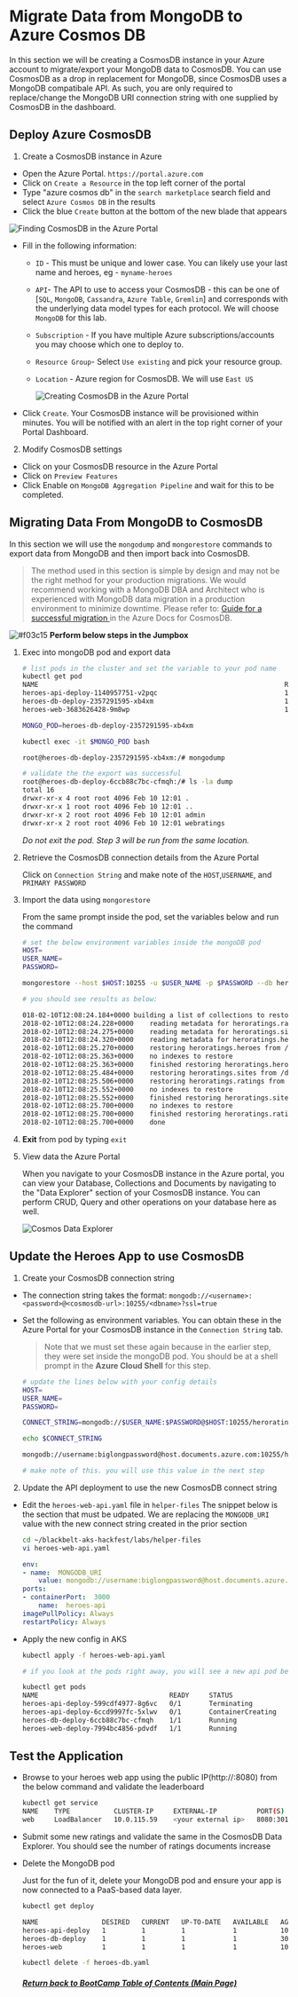 # Migrate Data from MongoDB to Azure Cosmos DB

In this section we will be creating a CosmosDB instance in your Azure account to migrate/export your MongoDB data to CosmosDB.  You can use CosmosDB as a drop in replacement for MongoDB, since CosmosDB uses a MongoDB compatibale API.  As such, you are only required to replace/change the MongoDB URI connection string with one supplied by CosmosDB in the dashboard. 

## Deploy Azure CosmosDB

1. Create a CosmosDB instance in Azure

* Open the Azure Portal.  ```https://portal.azure.com```
* Click on ```Create a Resource``` in the top left corner of the portal
* Type "azure cosmos db" in the ```search marketplace``` search field and select ```Azure Cosmos DB``` in the results
* Click the blue ```Create``` button at the bottom of the new blade that appears

![Finding CosmosDB in the Azure Portal](img/finding_cosmos.png "Finding CosmosDB in the Azure Portal")

* Fill in the following information:

	- ```ID``` - This must be unique and lower case. You can likely use your last name and heroes, eg - ```myname-heroes```
	- ```API```- The API to use to access your CosmosDB - this can be one of [```SQL```, ```MongoDB```, ```Cassandra```, ```Azure Table```, ```Gremlin```] and corresponds with the underlying data model types for each protocol.  We will choose ```MongoDB``` for this lab.
	- ```Subscription``` - If you have multiple Azure subscriptions/accounts you may choose which one to deploy to.
	- ```Resource Group```- Select ```Use existing``` and pick your resource group.
	- ```Location``` - Azure region for CosmosDB. We will use ```East US```

		![Creating CosmosDB in the Azure Portal](img/creating_cosmos.png "Creating CosmosDB in the Azure Portal")

* Click ```Create```. Your CosmosDB instance will be provisioned within minutes.  You will be notified with an alert in the top right corner of your Portal Dashboard.

2. Modify CosmosDB settings

* Click on your CosmosDB resource in the Azure Portal
* Click on ```Preview Features```
* Click Enable on ```MongoDB Aggregation Pipeline``` and wait for this to be completed.

## Migrating Data From MongoDB to CosmosDB

In this section we will use the ```mongodump``` and ```mongorestore``` commands to export data from MongoDB and then import back into CosmosDB.  

> The method used in this section is simple by design and may not be the right method for your production migrations.  We would recommend working with a MongoDB DBA and Architect who is experienced with MongoDB data migration in a production environment to minimize downtime.  Please refer to: [Guide for a successful migration
](https://docs.microsoft.com/en-us/azure/cosmos-db/mongodb-migrate#guide-for-a-successful-migration) in the Azure Docs for CosmosDB.

![#f03c15](https://placehold.it/15/f03c15/000000?text=+) **Perform below steps in the Jumpbox**

1. Exec into mongoDB pod and export data
	```bash
	# list pods in the cluster and set the variable to your pod name
	kubectl get pod
	NAME                                                              READY     STATUS    RESTARTS   AGE
	heroes-api-deploy-1140957751-v2pqc                                1/1       Running   0          20h
	heroes-db-deploy-2357291595-xb4xm                                 1/1       Running   0          20h
	heroes-web-3683626428-9m8wp                                       1/1       Running   0          20h

	MONGO_POD=heroes-db-deploy-2357291595-xb4xm

	kubectl exec -it $MONGO_POD bash

	root@heroes-db-deploy-2357291595-xb4xm:/# mongodump

	# validate the the export was successful
	root@heroes-db-deploy-6ccb88c7bc-cfmqh:/# ls -la dump
	total 16
	drwxr-xr-x 4 root root 4096 Feb 10 12:01 .
	drwxr-xr-x 1 root root 4096 Feb 10 12:01 ..
	drwxr-xr-x 2 root root 4096 Feb 10 12:01 admin
	drwxr-xr-x 2 root root 4096 Feb 10 12:01 webratings

	```

	_Do not exit the pod. Step 3 will be run from the same location._

2. Retrieve the CosmosDB connection details from the Azure Portal

	Click on ```Connection String``` and make note of the ```HOST```,```USERNAME```, and ```PRIMARY PASSWORD```

3. Import the data using ```mongorestore```
	
	From the same prompt inside the pod, set the variables below and run the command

	```bash
	# set the below environment variables inside the mongoDB pod
	HOST=
	USER_NAME=
	PASSWORD=

	mongorestore --host $HOST:10255 -u $USER_NAME -p $PASSWORD --db heroratings --ssl --sslAllowInvalidCertificates /dump/webratings

	# you should see results as below:

	018-02-10T12:08:24.184+0000	building a list of collections to restore from /dump/webratings dir
	2018-02-10T12:08:24.228+0000	reading metadata for heroratings.ratings from /dump/webratings/ratings.metadata.json
	2018-02-10T12:08:24.275+0000	reading metadata for heroratings.sites from /dump/webratings/sites.metadata.json
	2018-02-10T12:08:24.320+0000	reading metadata for heroratings.heroes from /dump/webratings/heroes.metadata.json
	2018-02-10T12:08:25.270+0000	restoring heroratings.heroes from /dump/webratings/heroes.bson
	2018-02-10T12:08:25.363+0000	no indexes to restore
	2018-02-10T12:08:25.363+0000	finished restoring heroratings.heroes (4 documents)
	2018-02-10T12:08:25.484+0000	restoring heroratings.sites from /dump/webratings/sites.bson
	2018-02-10T12:08:25.506+0000	restoring heroratings.ratings from /dump/webratings/ratings.bson
	2018-02-10T12:08:25.552+0000	no indexes to restore
	2018-02-10T12:08:25.552+0000	finished restoring heroratings.sites (2 documents)
	2018-02-10T12:08:25.700+0000	no indexes to restore
	2018-02-10T12:08:25.700+0000	finished restoring heroratings.ratings (76 documents)
	2018-02-10T12:08:25.700+0000	done
	```
4. **Exit** from pod by typing `exit`

5. View data the Azure Portal

	When you navigate to your CosmosDB instance in the Azure portal, you can view your Database, Collections and Documents by navigating to the "Data Explorer" section of your CosmosDB instance.  You can perform CRUD, Query and other operations on your database here as well.

	![Cosmos Data Explorer](img/cosmos_data_explorer.png "Cosmos Data Explorer")

## Update the Heroes App to use CosmosDB

1. Create your CosmosDB connection string

* The connection string takes the format: ```mongodb://<username>:<password>@<cosmosdb-url>:10255/<dbname>?ssl=true```

* Set the following as environment variables. You can obtain these in the Azure Portal for your CosmosDB instance in the ```Connection String``` tab. 

	> Note that we must set these again because in the earlier step, they were set inside the mongoDB pod. You should be at a shell prompt in the **Azure Cloud Shell** for this step.

	```bash
	# update the lines below with your config details
	HOST=
	USER_NAME=
	PASSWORD=

	CONNECT_STRING=mongodb://$USER_NAME:$PASSWORD@$HOST:10255/heroratings?ssl=true

	echo $CONNECT_STRING

	mongodb://username:biglongpassword@host.documents.azure.com:10255/heroratings?ssl=true

	# make note of this. you will use this value in the next step
	```

2. Update the API deployment to use the new CosmosDB connect string

* Edit the `heroes-web-api.yaml` file in `helper-files`
	The snippet below is the section that must be udpated. We are replacing the `MONGODB_URI` value with the new connect string created in the prior section
	
	```bash
	cd ~/blackbelt-aks-hackfest/labs/helper-files
	vi heroes-web-api.yaml
	```
	
	```yaml
	env:
	- name:  MONGODB_URI
		value: mongodb://username:biglongpassword@host.documents.azure.com:10255/heroratings?ssl=true
	ports:
	- containerPort:  3000
		name:  heroes-api
	imagePullPolicy: Always
	restartPolicy: Always
	```

* Apply the new config in AKS
	```bash
	kubectl apply -f heroes-web-api.yaml

	# if you look at the pods right away, you will see a new api pod being created
	
	kubectl get pods
	NAME                                 READY     STATUS              RESTARTS   AGE
	heroes-api-deploy-599cdf4977-8g6vc   0/1       Terminating         0          42m
	heroes-api-deploy-6ccd9997fc-5xlwv   0/1       ContainerCreating   0          3s
	heroes-db-deploy-6ccb88c7bc-cfmqh    1/1       Running             0          44m
	heroes-web-deploy-7994bc4856-pdvdf   1/1       Running             0          42m
	```

## Test the Application

* Browse to your heroes web app using the public IP(http://<public ip>:8080) from the below command and validate the leaderboard

	```bash
	kubectl get service
	NAME    TYPE           CLUSTER-IP     EXTERNAL-IP          PORT(S)          AGE
	web     LoadBalancer   10.0.115.59    <your external ip>   8080:30112/TCP   12d
	```
	
* Submit some new ratings and validate the same in the CosmosDB Data Explorer. You should see the number of ratings documents increase
* Delete the MongoDB pod

	Just for the fun of it, delete your MongoDB pod and ensure your app is now connected to a PaaS-based data layer. 

	```bash
	kubectl get deploy

	NAME                DESIRED   CURRENT   UP-TO-DATE   AVAILABLE   AGE
	heroes-api-deploy   1         1         1            1           10m
	heroes-db-deploy    1         1         1            1           30m
	heroes-web          1         1         1            1           10m

	kubectl delete -f heroes-db.yaml
	```


   ##### [Return back to BootCamp Table of Contents (Main Page)](/README.md)